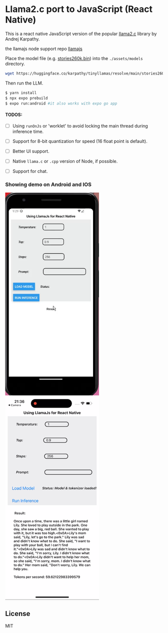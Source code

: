 # Llama2.c port to JavaScript (React Native)

This is a react native JavaScript version of the popular [llama2.c](https://github.com/karpathy/llama2.c) library by Andrej Karpathy.

the llamajs node support repo [llamajs](https://github.com/agershun/llamajs) 

Place the model file (e.g. [stories260k.bin]()) into the ```./assets/models``` directory.
```sh
wget https://huggingface.co/karpathy/tinyllamas/resolve/main/stories260K/stories260K.bin
```

Then run the LLM.

```sh
$ yarn install
$ npx expo prebuild
$ expo run:android #it also works with expo go app
```

#### TODOS:

- [ ] Using `runOnJs` or 'worklet' to avoid locking the main thread during inference time.
- [ ] Support for 8-bit quantization for speed (16 float point is default).
- [ ] Better UI support.
- [ ] Native `llama.c` or `.cpp` version of Node, if possible.
- [ ] Support for chat.


### Showing demo on Android and IOS 
<img src="./assets/android.gif?raw=true" alt="result" style="width:300px;"/>
<img src="./assets/ios.png?raw=true" alt="result" style="width:300px;"/>

## License
MIT


